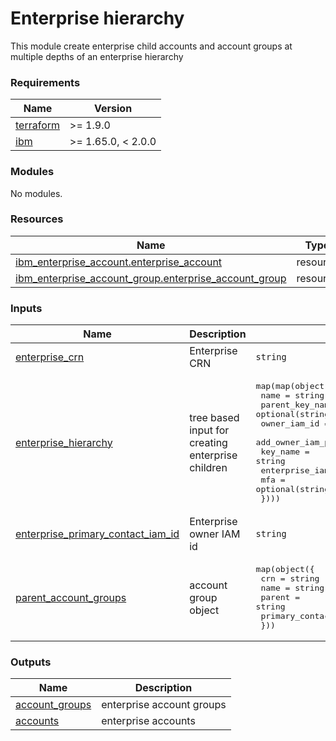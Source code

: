 # Enterprise hierarchy

This module create enterprise child accounts and account groups at multiple depths of an enterprise hierarchy

<!-- BEGINNING OF PRE-COMMIT-TERRAFORM DOCS HOOK -->
### Requirements

| Name | Version |
|------|---------|
| <a name="requirement_terraform"></a> [terraform](#requirement\_terraform) | >= 1.9.0 |
| <a name="requirement_ibm"></a> [ibm](#requirement\_ibm) | >= 1.65.0, < 2.0.0 |

### Modules

No modules.

### Resources

| Name | Type |
|------|------|
| [ibm_enterprise_account.enterprise_account](https://registry.terraform.io/providers/IBM-Cloud/ibm/latest/docs/resources/enterprise_account) | resource |
| [ibm_enterprise_account_group.enterprise_account_group](https://registry.terraform.io/providers/IBM-Cloud/ibm/latest/docs/resources/enterprise_account_group) | resource |

### Inputs

| Name | Description | Type | Default | Required |
|------|-------------|------|---------|:--------:|
| <a name="input_enterprise_crn"></a> [enterprise\_crn](#input\_enterprise\_crn) | Enterprise CRN | `string` | n/a | yes |
| <a name="input_enterprise_hierarchy"></a> [enterprise\_hierarchy](#input\_enterprise\_hierarchy) | tree based input for creating enterprise children | <pre>map(map(object({<br/>    name                   = string<br/>    parent_key_name        = optional(string, null)<br/>    owner_iam_id           = optional(string, null)<br/>    add_owner_iam_policies = optional(bool, false)<br/>    key_name               = string<br/>    enterprise_iam_managed = optional(bool, true)<br/>    mfa                    = optional(string, "NONE")<br/>  })))</pre> | n/a | yes |
| <a name="input_enterprise_primary_contact_iam_id"></a> [enterprise\_primary\_contact\_iam\_id](#input\_enterprise\_primary\_contact\_iam\_id) | Enterprise owner IAM id | `string` | n/a | yes |
| <a name="input_parent_account_groups"></a> [parent\_account\_groups](#input\_parent\_account\_groups) | account group object | <pre>map(object({<br/>    crn                    = string<br/>    name                   = string<br/>    parent                 = string<br/>    primary_contact_iam_id = string<br/>  }))</pre> | n/a | yes |

### Outputs

| Name | Description |
|------|-------------|
| <a name="output_account_groups"></a> [account\_groups](#output\_account\_groups) | enterprise account groups |
| <a name="output_accounts"></a> [accounts](#output\_accounts) | enterprise accounts |
<!-- END OF PRE-COMMIT-TERRAFORM DOCS HOOK -->
